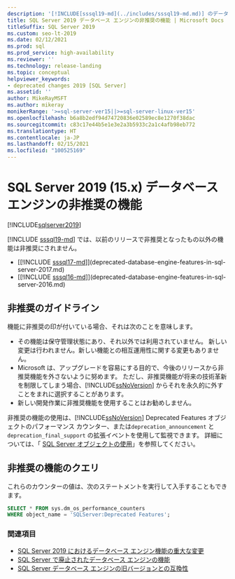 ```yaml
---
description: '[!INCLUDE[sssql19-md](../includes/sssql19-md.md)] のデータベース エンジンの非推奨機能'
title: SQL Server 2019 データベース エンジンの非推奨の機能 | Microsoft Docs
titleSuffix: SQL Server 2019
ms.custom: seo-lt-2019
ms.date: 02/12/2021
ms.prod: sql
ms.prod_service: high-availability
ms.reviewer: ''
ms.technology: release-landing
ms.topic: conceptual
helpviewer_keywords:
- deprecated changes 2019 [SQL Server]
ms.assetid: ''
author: MikeRayMSFT
ms.author: mikeray
monikerRange: '>=sql-server-ver15||>=sql-server-linux-ver15'
ms.openlocfilehash: b6a8b2edf94d74720836e02589ec8e1270f38dac
ms.sourcegitcommit: c83c17e44b5e1e3e2a3b5933c2a1c4afb98eb772
ms.translationtype: HT
ms.contentlocale: ja-JP
ms.lasthandoff: 02/15/2021
ms.locfileid: "100525169"
---
```

# <a name="deprecated-database-engine-features-in-sql-server-2019-15x"></a>SQL Server 2019 (15.x) データベース エンジンの非推奨の機能

[!INCLUDE[sqlserver2019](../includes/applies-to-version/sqlserver2019.md)]

[!INCLUDE [sssql19-md](../includes/sssql19-md.md)] では、以前のリリースで非推奨となったもの以外の機能は非推奨にされません。

- [[!INCLUDE [sssql17-md](../includes/sssql17-md.md)]](deprecated-database-engine-features-in-sql-server-2017.md)
- [[!INCLUDE [sssql16-md](../includes/sssql16-md.md)]](deprecated-database-engine-features-in-sql-server-2016.md)

## <a name="deprecation-guidelines"></a>非推奨のガイドライン

機能に非推奨の印が付いている場合、それは次のことを意味します。

- その機能は保守管理状態にあり、それ以外では利用されていません。 新しい変更は行われません。新しい機能との相互運用性に関する変更もありません。
- Microsoft は、アップグレードを容易にする目的で、今後のリリースから非推奨機能を外さないように努めます。 ただし、非推奨機能が将来の技術革新を制限してしまう場合、[!INCLUDE[ssNoVersion](../includes/ssnoversion-md.md)] からそれを永久的に外すことをまれに選択することがあります。
- 新しい開発作業に非推奨機能を使用することはお勧めしません。      

非推奨の機能の使用は、[!INCLUDE[ssNoVersion](../includes/ssnoversion-md.md)] Deprecated Features オブジェクトのパフォーマンス カウンター、または`deprecation_announcement` と `deprecation_final_support` の拡張イベントを使用して監視できます。 詳細については、「 [SQL Server オブジェクトの使用](../relational-databases/performance-monitor/use-sql-server-objects.md)」を参照してください。  

## <a name="query-deprecated-features"></a>非推奨の機能のクエリ

これらのカウンターの値は、次のステートメントを実行して入手することもできます。  

```sql
SELECT * FROM sys.dm_os_performance_counters
WHERE object_name = 'SQLServer:Deprecated Features';
```

### <a name="see-also"></a>関連項目

- [SQL Server 2019 におけるデータベース エンジン機能の重大な変更](../database-engine/breaking-changes-to-database-engine-features-in-sql-server-version-15.md)
- [SQL Server で廃止されたデータベース エンジンの機能](../database-engine/discontinued-database-engine-functionality-in-sql-server.md)
- [SQL Server データベース エンジンの旧バージョンとの互換性](./discontinued-database-engine-functionality-in-sql-server.md)